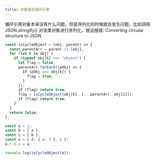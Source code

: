 ```yaml
---
title: 对象是否循环引用
---
```


循环引用对象本来没有什么问题，但是序列化的时候就会发生问题，比如调用 JSON.stringify() 对该类对象进行序列化，就会报错: Converting circular structure to JSON.

```js
const isCycleObject = (obj, parent) => {
  const parentArr = parent || [obj];
  for (let k in obj) {
    if (typeof obj[k] === "object") {
      let flag = false;
      parentArr.forEach((pObj) => {
        if (pObj === obj[k]) {
          flag = true;
        }
      });
      if (flag) return true;
      flag = isCycleObject(obj[k], [...parentArr, obj[i]]);
      if (flag) return true;
    }
  }
  return false;
};

const a = 1;
const b = { a };
const c = { b };
const o = { d: { a: 3 }, c };
o.c.b.a = a;

console.log(isCycleObject(o));
```
